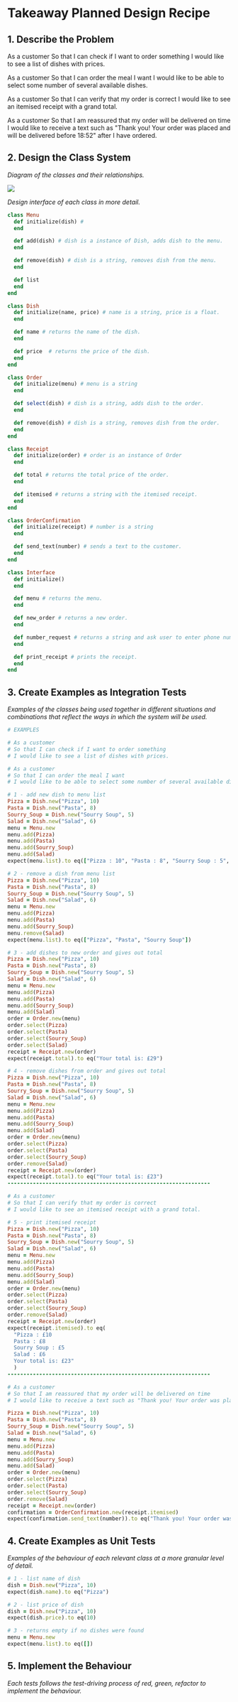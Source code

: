 # Takeaway Planned Design Recipe

## 1. Describe the Problem

As a customer
So that I can check if I want to order something
I would like to see a list of dishes with prices.

As a customer
So that I can order the meal I want
I would like to be able to select some number of several available dishes.

As a customer
So that I can verify that my order is correct
I would like to see an itemised receipt with a grand total.

As a customer
So that I am reassured that my order will be delivered on time
I would like to receive a text such as "Thank you! Your order was placed and will be delivered before 18:52" after I have ordered.

## 2. Design the Class System

_Diagram of the classes and their relationships._

<img src="./design-recipe-takeaway.png">

_Design interface of each class in more detail._

```ruby
class Menu
  def initialize(dish) # 
  end

  def add(dish) # dish is a instance of Dish, adds dish to the menu.
  end

  def remove(dish) # dish is a string, removes dish from the menu.
  end

  def list
  end
end

class Dish
  def initialize(name, price) # name is a string, price is a float.
  end

  def name # returns the name of the dish.
  end

  def price  # returns the price of the dish.
  end
end

class Order
  def initialize(menu) # menu is a string
  end

  def select(dish) # dish is a string, adds dish to the order.
  end

  def remove(dish) # dish is a string, removes dish from the order.
  end
end

class Receipt
  def initialize(order) # order is an instance of Order
  end

  def total # returns the total price of the order.
  end

  def itemised # returns a string with the itemised receipt.
  end
end

class OrderConfirmation
  def initialize(receipt) # number is a string
  end

  def send_text(number) # sends a text to the customer.
  end
end

class Interface
  def initialize()
  end

  def menu # returns the menu.
  end

  def new_order # returns a new order.
  end

  def number_request # returns a string and ask user to enter phone number.
  end

  def print_receipt # prints the receipt.
  end
end
```
## 3. Create Examples as Integration Tests

_Examples of the classes being used together in different situations and
combinations that reflect the ways in which the system will be used._

```ruby
# EXAMPLES

# As a customer
# So that I can check if I want to order something
# I would like to see a list of dishes with prices.

# As a customer
# So that I can order the meal I want
# I would like to be able to select some number of several available dishes.

# 1 - add new dish to menu list
Pizza = Dish.new("Pizza", 10)
Pasta = Dish.new("Pasta", 8)
Sourry_Soup = Dish.new("Sourry Soup", 5)
Salad = Dish.new("Salad", 6)
menu = Menu.new
menu.add(Pizza)
menu.add(Pasta)
menu.add(Sourry_Soup)
menu.add(Salad)
expect(menu.list).to eq(["Pizza : 10", "Pasta : 8", "Sourry Soup : 5", "Salad : 6"])]) 

# 2 - remove a dish from menu list
Pizza = Dish.new("Pizza", 10)
Pasta = Dish.new("Pasta", 8)
Sourry_Soup = Dish.new("Sourry Soup", 5)
Salad = Dish.new("Salad", 6)
menu = Menu.new
menu.add(Pizza)
menu.add(Pasta)
menu.add(Sourry_Soup)
menu.remove(Salad)
expect(menu.list).to eq(["Pizza", "Pasta", "Sourry Soup"])

# 3 - add dishes to new order and gives out total
Pizza = Dish.new("Pizza", 10)
Pasta = Dish.new("Pasta", 8)
Sourry_Soup = Dish.new("Sourry Soup", 5)
Salad = Dish.new("Salad", 6)
menu = Menu.new
menu.add(Pizza)
menu.add(Pasta)
menu.add(Sourry_Soup)
menu.add(Salad)
order = Order.new(menu)
order.select(Pizza)
order.select(Pasta)
order.select(Sourry_Soup)
order.select(Salad)
receipt = Receipt.new(order)
expect(receipt.total).to eq("Your total is: £29")

# 4 - remove dishes from order and gives out total
Pizza = Dish.new("Pizza", 10)
Pasta = Dish.new("Pasta", 8)
Sourry_Soup = Dish.new("Sourry Soup", 5)
Salad = Dish.new("Salad", 6)
menu = Menu.new
menu.add(Pizza)
menu.add(Pasta)
menu.add(Sourry_Soup)
menu.add(Salad)
order = Order.new(menu)
order.select(Pizza)
order.select(Pasta)
order.select(Sourry_Soup)
order.remove(Salad)
receipt = Receipt.new(order)
expect(receipt.total).to eq("Your total is: £23")
----------------------------------------------------------------

# As a customer
# So that I can verify that my order is correct
# I would like to see an itemised receipt with a grand total.

# 5 - print itemised receipt
Pizza = Dish.new("Pizza", 10)
Pasta = Dish.new("Pasta", 8)
Sourry_Soup = Dish.new("Sourry Soup", 5)
Salad = Dish.new("Salad", 6)
menu = Menu.new
menu.add(Pizza)
menu.add(Pasta)
menu.add(Sourry_Soup)
menu.add(Salad)
order = Order.new(menu)
order.select(Pizza)
order.select(Pasta)
order.select(Sourry_Soup)
order.remove(Salad)
receipt = Receipt.new(order)
expect(receipt.itemised).to eq(
  "Pizza : £10
  Pasta : £8
  Sourry Soup : £5
  Salad : £6
  Your total is: £23"
  )
----------------------------------------------------------------

# As a customer
# So that I am reassured that my order will be delivered on time
# I would like to receive a text such as "Thank you! Your order was placed and will be delivered before 18:52" after I have ordered.

Pizza = Dish.new("Pizza", 10)
Pasta = Dish.new("Pasta", 8)
Sourry_Soup = Dish.new("Sourry Soup", 5)
Salad = Dish.new("Salad", 6)
menu = Menu.new
menu.add(Pizza)
menu.add(Pasta)
menu.add(Sourry_Soup)
menu.add(Salad)
order = Order.new(menu)
order.select(Pizza)
order.select(Pasta)
order.select(Sourry_Soup)
order.remove(Salad)
receipt = Receipt.new(order)
confirmation = OrderConfirmation.new(receipt.itemised)
expect(confirmation.send_text(number)).to eq("Thank you! Your order was placed and will be delivered before 18:52")
```

## 4. Create Examples as Unit Tests

_Examples of the behaviour of each relevant class at
a more granular level of detail._

```ruby
# 1 - list name of dish
dish = Dish.new("Pizza", 10)
expect(dish.name).to eq("Pizza")

# 2 - list price of dish
dish = Dish.new("Pizza", 10)
expect(dish.price).to eq(10)

# 3 - returns empty if no dishes were found
menu = Menu.new
expect(menu.list).to eq([])
```
## 5. Implement the Behaviour

_Each tests follows the test-driving process of red, green,
refactor to implement the behaviour._

